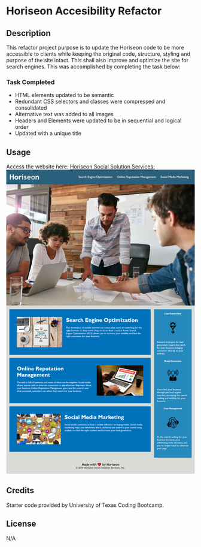 # Horiseon Accesibility Refactor

## Description

This refactor project purpose is to update the Horiseon code to be more accessible to clients while keeping the original code, structure, styling and purpose of the site intact. This shall also improve and optimize the site for search engines. This was accomplished by completing the task below:

### Task Completed
 - HTML elements updated to be semantic
 - Redundant CSS selectors and classes were compressed and consolidated
 - Alternative text was added to all images
 - Headers and Elements were updated to be in sequential and logical order
 - Updated with a unique title

## Usage

Access the website here: [Horiseon Social Solution Services:](https://annie-mcelroy.github.io/horiseon-accessibility-refactor/#social-media-marketing)
![Horiseon Social Solutions Services Webpage](assets/images/screenshot.png)


## Credits

Starter code provided by University of Texas Coding Bootcamp.

## License

N/A